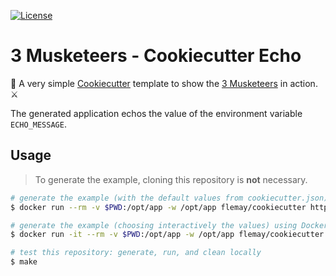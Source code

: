 [![License](https://img.shields.io/dub/l/vibe-d.svg)](LICENSE)

# 3 Musketeers - Cookiecutter Echo

🍪 A very simple [Cookiecutter](https://github.com/audreyr/cookiecutter) template to show the [3 Musketeers](https://github.com/flemay/3musketeers) in action. ⚔️

The generated application echos the value of the environment variable `ECHO_MESSAGE`.

## Usage

> To generate the example, cloning this repository is **not** necessary.

```bash
# generate the example (with the default values from cookiecutter.json) using Docker
$ docker run --rm -v $PWD:/opt/app -w /opt/app flemay/cookiecutter https://github.com/3musketeersio/cookiecutter-musketeers-echo --no-input

# generate the example (choosing interactively the values) using Docker
$ docker run -it --rm -v $PWD:/opt/app -w /opt/app flemay/cookiecutter https://github.com/3musketeersio/cookiecutter-musketeers-echo

# test this repository: generate, run, and clean locally
$ make
```
